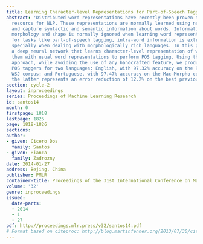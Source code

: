```yaml
---
title: Learning Character-level Representations for Part-of-Speech Tagging
abstract: 'Distributed word representations have recently been proven to be an invaluable
  resource for NLP. These representations are normally learned using neural networks
  and capture syntactic and semantic information about words. Information about word
  morphology and shape is normally ignored when learning word representations. However,
  for tasks like part-of-speech tagging, intra-word information is extremely useful,
  specially when dealing with morphologically rich languages. In this paper, we propose
  a deep neural network that learns character-level representation of words and associate
  them with usual word representations to perform POS tagging. Using the proposed
  approach, while avoiding the use of any handcrafted feature, we produce state-of-the-art
  POS taggers for two languages: English, with 97.32% accuracy on the Penn Treebank
  WSJ corpus; and Portuguese, with 97.47% accuracy on the Mac-Morpho corpus, where
  the latter represents an error reduction of 12.2% on the best previous known result.'
section: cycle-2
layout: inproceedings
series: Proceedings of Machine Learning Research
id: santos14
month: 0
firstpage: 1818
lastpage: 1826
page: 1818-1826
sections: 
author:
- given: Cicero Dos
  family: Santos
- given: Bianca
  family: Zadrozny
date: 2014-01-27
address: Bejing, China
publisher: PMLR
container-title: Proceedings of the 31st International Conference on Machine Learning
volume: '32'
genre: inproceedings
issued:
  date-parts:
  - 2014
  - 1
  - 27
pdf: http://proceedings.mlr.press/v32/santos14.pdf
# Format based on citeproc: http://blog.martinfenner.org/2013/07/30/citeproc-yaml-for-bibliographies/
---
```

